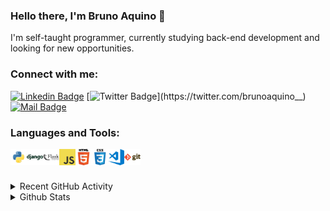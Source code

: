 ### Hello there, I'm Bruno Aquino 👋
I'm self-taught programmer, currently studying back-end development and looking for new opportunities. 

### Connect with me:
[![Linkedin Badge](https://img.shields.io/badge/-BrunoAquino-0e76a8?style=flat&labelColor=0e76a8&logo=linkedin&logoColor=white)](https://www.linkedin.com/in/brunoaqu/) [![Twitter Badge](https://img.shields.io/badge/-@brunoaquino__-1ca0f1?style=flat&labelColor=1ca0f1&logo=twitter&logoColor=white&link=https://twitter.com/brunoaquino__)](https://twitter.com/brunoaquino__) [![Mail Badge](https://img.shields.io/badge/-bruno.gl.aquino-c0392b?style=flat&labelColor=c0392b&logo=gmail&logoColor=white)](mailto:bruno.gl.aquino@gmail.com)

### Languages and Tools:
<img align="left" alt="Python" width="26px" src="https://raw.githubusercontent.com/github/explore/80688e429a7d4ef2fca1e82350fe8e3517d3494d/topics/python/python.png"/>
<img align="left" alt="Django" width="26px" src="https://raw.githubusercontent.com/github/explore/80688e429a7d4ef2fca1e82350fe8e3517d3494d/topics/django/django.png"/>
<img align="left" alt="GIT" width="26px" src="https://raw.githubusercontent.com/github/explore/80688e429a7d4ef2fca1e82350fe8e3517d3494d/topics/flask/flask.png"/>

<img align="left" alt="Javascript" width="26px" src="https://raw.githubusercontent.com/github/explore/80688e429a7d4ef2fca1e82350fe8e3517d3494d/topics/javascript/javascript.png"/>
<img align="left" alt="HTML" width="26px" src="https://raw.githubusercontent.com/github/explore/80688e429a7d4ef2fca1e82350fe8e3517d3494d/topics/html/html.png"/>
<img align="left" alt="CSS" width="26px" src="https://raw.githubusercontent.com/github/explore/80688e429a7d4ef2fca1e82350fe8e3517d3494d/topics/css/css.png"/>
<img align="left" alt="Visual Studio Code" width="26px" src="https://raw.githubusercontent.com/github/explore/80688e429a7d4ef2fca1e82350fe8e3517d3494d/topics/visual-studio-code/visual-studio-code.png" />
<img align="left" alt="GIT" width="26px" src="https://raw.githubusercontent.com/github/explore/80688e429a7d4ef2fca1e82350fe8e3517d3494d/topics/git/git.png" />

<br>
<br>
<br>

<details>
  <summary>Recent GitHub Activity</summary>
  
  <!--START_SECTION:activity-->
 
  <!--END_SECTION:activity-->
</details>

<details>
  <summary>Github Stats</summary>
  <img align="left" alt="Bruno Aquino's Github Stats" src="https://github-readme-stats-sand-xi.vercel.app/api?username=brunoaqu&hide=issues&show_icons=true">
</details>
